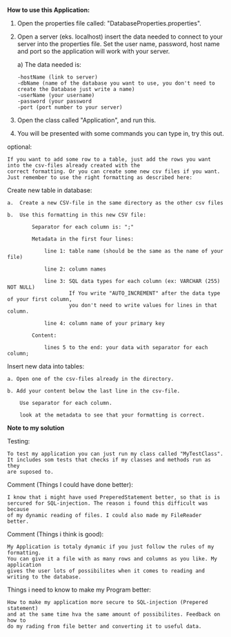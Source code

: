 **How to use this Application:**

1.  Open the properties file called: "DatabaseProperties.properties".

2.  Open a server (eks. localhost) insert the data needed to connect to your server into the properties file.
    Set the user name, password, host name and port so the application will work with your server.

    a) The data needed is:

        -hostName (link to server)
        -dbName (name of the database you want to use, you don't need to create the Database just write a name)
        -userName (your username)
        -password (your password
        -port (port number to your server)


3.  Open the class called "Application", and run this.

4.  You will be presented with some commands you can type in, try this out.


optional:

    If you want to add some row to a table, just add the rows you want into the csv-files already created with the
    correct formatting. Or you can create some new csv files if you want.
    Just remember to use the right formatting as described here:


Create new table in database:

    a.  Create a new CSV-file in the same directory as the other csv files

    b.  Use this formatting in this new CSV file:

            Separator for each column is: ";"

            Metadata in the first four lines:

                line 1: table name (should be the same as the name of your file)

                line 2: column names

                line 3: SQL data types for each column (ex: VARCHAR (255) NOT NULL)
                        If You write "AUTO_INCREMENT" after the data type of your first column,
                        you don't need to write values for lines in that column.

                line 4: column name of your primary key

            Content:

                lines 5 to the end: your data with separator for each column;


Insert new data into tables:

    a. Open one of the csv-files already in the directory.

    b. Add your content below the last line in the csv-file.

        Use separator for each column.

        look at the metadata to see that your formatting is correct.


**Note to my solution**

Testing:
    
    To test my application you can just run my class called "MyTestClass".
    It includes som tests that checks if my classes and methods run as they
    are suposed to.
    
Comment (Things I could have done better):

    I know that i might have used PreperedStatement better, so that is is 
    sercured for SQL-injection. The reason i found this difficult was because
    of my dynamic reading of files. I could also made my FileReader better.
    
    
Comment (Things i think is good):
    
    My Application is totaly dynamic if you just follow the rules of my formatting.
    You can give it a file with as many rows and columns as you like. My application
    gives the user lots of possibilites when it comes to reading and writing to the database.
    
    
Things i need to know to make my Program better:

    How to make my application more secure to SQL-injection (Prepered statement)
    and at the same time hva the same amount of possibilites. Feedback on how to
    do my rading from file better and converting it to useful data. 

    